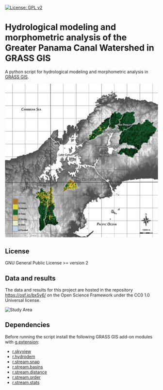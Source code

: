[![License: GPL v2](https://img.shields.io/badge/License-GPL%20v2-blue.svg)](https://www.gnu.org/licenses/old-licenses/gpl-2.0.en.html)

# Hydrological modeling and morphometric analysis of the Greater Panama Canal Watershed in GRASS GIS
A python script for hydrological modeling and morphometric analysis in
[GRASS GIS](grass.osgeo.org).

![Study Area](images/study_area_landcover_labeled.png)

## License
GNU General Public License >= version 2

## Data and results
The data and results for this project are hosted
in the repository https://osf.io/bx5y6/
on the Open Science Framework
under the CC0 1.0 Universal license.

![Study Area](images/landcover.gif)

## Dependencies
Before running the script install the following GRASS GIS add-on modules with
[g.extension](https://grass.osgeo.org/grass74/manuals/g.extension.html):
* [r.skyview](https://grass.osgeo.org/grass72/manuals/addons/r.skyview.html)
* [r.hydrodem](https://grass.osgeo.org/grass72/manuals/addons/r.hydrodem.html)
* [r.stream.snap](https://grass.osgeo.org/grass72/manuals/addons/r.stream.snap.html)
* [r.stream.basins](https://grass.osgeo.org/grass72/manuals/addons/r.stream.basins.html)
* [r.stream.distance](https://grass.osgeo.org/grass72/manuals/addons/r.stream.distance.html)
* [r.stream.order](https://grass.osgeo.org/grass72/manuals/addons/r.stream.order.html)
* [r.stream.stats](https://grass.osgeo.org/grass72/manuals/addons/r.stream.stats.html)
